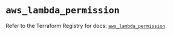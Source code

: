 # `aws_lambda_permission`

Refer to the Terraform Registry for docs: [`aws_lambda_permission`](https://registry.terraform.io/providers/hashicorp/aws/6.5.0/docs/resources/lambda_permission).
